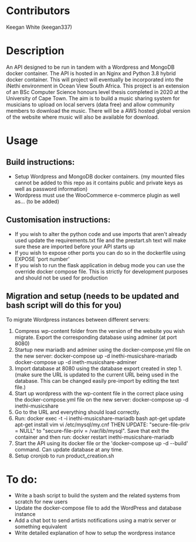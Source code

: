 # Contributors
Keegan White (keegan337)

# Description
An API designed to be run in tandem with a Wordpress and MongoDB docker container. The API is hosted in an Nginx and Python 3.8 hybrid docker container. This will project will eventually be incorporated into the iNethi environment in Ocean View South Africa. This project is an extension of an BSc Computer Science honours level thesis completed in 2020 at the University of Cape Town. The aim is to build a music sharing system for musicians to upload on local servers (data free) and allow community members to download the music. There will be a AWS hosted global version of the website where music will also be available for download.

# Usage

## Build instructions:
- Setup Wordpress and MongoDB docker containers. (my mounted files cannot be added to this repo as it contains public and private keys as well as password information)
- Wordpress must use the WooCommerce e-commerce plugin as well as... (to be added)

## Customisation instructions:
- If you wish to alter the python code and use imports that aren't already used update the requirements.txt file and the prestart.sh text will make sure these are imported before your API starts up
- If you wish to expose other ports you can do so in the dockerfile using EXPOSE 'port number'
- If you wish to run the flask application in debug mode you can use the override docker compose file. This is strictly for development purposes and should not be used for production

## Migration and setup (needs to be updated and bash script will do this for you)
To migrate Wordpress instances between different servers:
1. Compress wp-content folder from the version of the website you wish migrate. Export the corresponding database using adminer (at port 8080)
2. Startup new mariadb and adminer using the docker-compose.yml file on the new server:
  docker-compose up -d inethi-musicshare-mariadb
  docker-compose up -d ineth-musicshare-adminer
3. Import database at 8080 using the database export created in step 1. (make sure the URL is updated to the current URL being used in the database. This can be changed easily pre-import by editing the text file.)
4. Start up wordpress with the wp-content file in the correct place using the docker-compose.yml file on the new server:
  docker-compose up -d inethi-musicshare
5. Go to the URL and everything should load correctly.
6. Run:
   docker exec -t -i inethi-musicshare-mariadb bash
    apt-get update
    apt-get install vim
    vi /etc/mysql/my.cnf
    THEN UPDATE: "secure-file-priv = NULL" to "secure-file-priv = /var/lib/mysql". Save that exit the container and then run:
    docker restart inethi-musicshare-mariadb
7. Start the API using its docker file or the 'docker-compose up -d --build' command. Can update database at any time.
8. Setup cronjob to run product_creation.sh

# To do:
- Write a bash script to build the system and the related systems from scratch for new users
- Update the docker-compose file to add the WordPress and database instance
- Add a chat bot to send artists notifications using a matrix server or something equivalent
- Write detailed explanation of how to setup the wordpress instance
